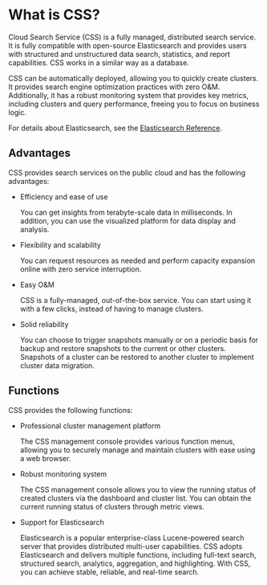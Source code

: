 # What is CSS?<a name="css_04_0001"></a>

Cloud Search Service \(CSS\) is a fully managed, distributed search service. It is fully compatible with open-source Elasticsearch and provides users with structured and unstructured data search, statistics, and report capabilities. CSS works in a similar way as a database.

CSS can be automatically deployed, allowing you to quickly create clusters. It provides search engine optimization practices with zero O&M. Additionally, it has a robust monitoring system that provides key metrics, including clusters and query performance, freeing you to focus on business logic.

For details about Elasticsearch, see the  [Elasticsearch Reference](https://www.elastic.co/guide/en/elasticsearch/reference/current/index.html).

## Advantages<a name="en-us_topic_0103598997_section66482007261"></a>

CSS provides search services on the public cloud and has the following advantages:

-   Efficiency and ease of use

    You can get insights from terabyte-scale data in milliseconds. In addition, you can use the visualized platform for data display and analysis.

-   Flexibility and scalability

    You can request resources as needed and perform capacity expansion online with zero service interruption.

-   Easy O&M

    CSS is a fully-managed, out-of-the-box service. You can start using it with a few clicks, instead of having to manage clusters.

-   Solid reliability

    You can choose to trigger snapshots manually or on a periodic basis for backup and restore snapshots to the current or other clusters. Snapshots of a cluster can be restored to another cluster to implement cluster data migration.


## Functions<a name="en-us_topic_0103598997_section338192912268"></a>

CSS provides the following functions:

-   Professional cluster management platform

    The CSS management console provides various function menus, allowing you to securely manage and maintain clusters with ease using a web browser.


-   Robust monitoring system

    The CSS management console allows you to view the running status of created clusters via the dashboard and cluster list. You can obtain the current running status of clusters through metric views.


-   Support for Elasticsearch

    Elasticsearch is a popular enterprise-class Lucene-powered search server that provides distributed multi-user capabilities. CSS adopts Elasticsearch and delivers multiple functions, including full-text search, structured search, analytics, aggregation, and highlighting. With CSS, you can achieve stable, reliable, and real-time search.


